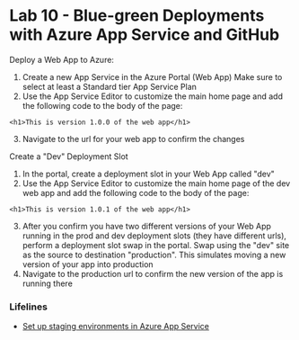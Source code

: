 # Lab 10 - Blue-green Deployments with Azure App Service and GitHub

Deploy a Web App to Azure:

1. Create a new App Service in the Azure Portal (Web App) Make sure to select at least a Standard tier App Service Plan
2. Use the App Service Editor to customize the main home page and add the following code to the body of the page:
```
<h1>This is version 1.0.0 of the web app</h1>
```
3. Navigate to the url for your web app to confirm the changes

Create a "Dev" Deployment Slot

1. In the portal, create a deployment slot in your Web App called "dev"
2. Use the App Service Editor to customize the main home page of the dev web app and add the following code to the body of the page:
```
<h1>This is version 1.0.1 of the web app</h1>
```
3. After you confirm you have two different versions of your Web App running in the prod and dev deployment slots (they have different urls), perform a deployment slot swap in the portal.  Swap using the "dev" site as the source to destination "production". This simulates moving a new version of your app into production
4. Navigate to the production url to confirm the new version of the app is running there

### Lifelines

* [Set up staging environments in Azure App Service](https://docs.microsoft.com/en-us/azure/app-service-web/web-sites-staged-publishing)

